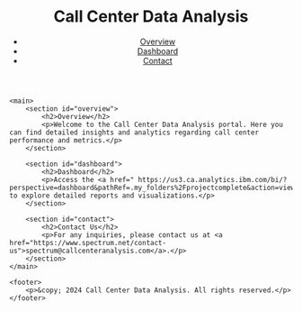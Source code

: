 <!DOCTYPE html>
<html lang="en">
<head>
    <meta charset="UTF-8">
    <meta name="viewport" content="width=device-width, initial-scale=1.0">
    <title>Call Center Data Analysis</title>
    <link rel="stylesheet" href="styles.css">
</head>
<body>
    <header>
        <h1>Call Center Data Analysis</h1>
        <nav>
            <ul>
                <li><a href="C:\Users\DELL\Downloads\image3.jpg">Overview</a></li>
                <li><a href="https://github.com/nimmidhas/test?tab=readme-ov-file#dashboard-link--httpsus3caanalyticsibmcombiperspectivedashboardpathrefmy_folders2fprojectcompleteactionviewmodedashboardsubviewmodel0000018fed11c2bc_00000006">Dashboard</a></li>
                <li><a href="https://www.spectrum.net/contact-us">Contact</a></li>
            </ul>
        </nav>
    </header>
    
    <main>
        <section id="overview">
            <h2>Overview</h2>
            <p>Welcome to the Call Center Data Analysis portal. Here you can find detailed insights and analytics regarding call center performance and metrics.</p>
        </section>
        
        <section id="dashboard">
            <h2>Dashboard</h2>
            <p>Access the <a href=" https://us3.ca.analytics.ibm.com/bi/?perspective=dashboard&pathRef=.my_folders%2Fprojectcomplete&action=view&mode=dashboard&subView=model0000018fed11c2bc_00000006">Dashboard</a> to explore detailed reports and visualizations.</p>
        </section>
        
        <section id="contact">
            <h2>Contact Us</h2>
            <p>For any inquiries, please contact us at <a href="https://www.spectrum.net/contact-us">spectrum@callcenteranalysis.com</a>.</p>
        </section>
    </main>
    
    <footer>
        <p>&copy; 2024 Call Center Data Analysis. All rights reserved.</p>
    </footer>
</body>
</html>
